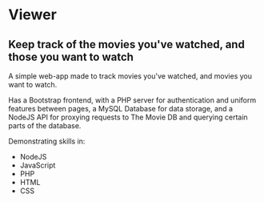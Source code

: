 # Viewer

## Keep track of the movies you've watched, and those you want to watch

A simple web-app made to track movies you've watched, and movies you want to watch. 

Has a Bootstrap frontend, with a PHP server for authentication and uniform features between pages, a MySQL Database for data storage, and a NodeJS API for proxying requests to The Movie DB and querying certain parts of the database.

Demonstrating skills in:
* NodeJS
* JavaScript
* PHP
* HTML
* CSS 
